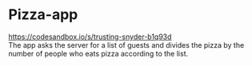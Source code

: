 # Pizza-app
https://codesandbox.io/s/trusting-snyder-b1q93d<br>
The app asks the server for a list of guests and divides the pizza by the number of people who eats pizza according to the list.
